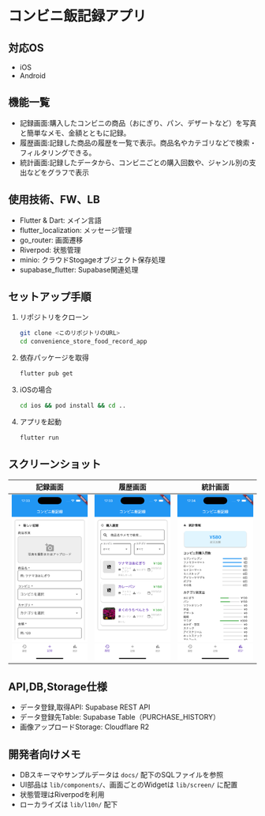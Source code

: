 # コンビニ飯記録アプリ

## 対応OS
- iOS
- Android

## 機能一覧
- 記録画面:購入したコンビニの商品（おにぎり、パン、デザートなど）を写真と簡単なメモ、金額とともに記録。
- 履歴画面:記録した商品の履歴を一覧で表示。商品名やカテゴリなどで検索・フィルタリングできる。
- 統計画面:記録したデータから、コンビニごとの購入回数や、ジャンル別の支出などをグラフで表示

## 使用技術、FW、LB
- Flutter & Dart: メイン言語
- flutter_localization: メッセージ管理
- go_router: 画面遷移
- Riverpod: 状態管理
- minio: クラウドStogageオブジェクト保存処理
- supabase_flutter: Supabase関連処理

## セットアップ手順

1. リポジトリをクローン
	```sh
	git clone <このリポジトリのURL>
	cd convenience_store_food_record_app
	```
2. 依存パッケージを取得
	```sh
	flutter pub get
	```
3. iOSの場合
	```sh
	cd ios && pod install && cd ..
	```
4. アプリを起動
	```sh
	flutter run
	```

## スクリーンショット

| 記録画面 | 履歴画面 | 統計画面 |
|:---:|:---:|:---:|
| ![record](docs/screenshots/record.png) | ![history](docs/screenshots/history.png) | ![statistic](docs/screenshots/statistic.png) |

## API,DB,Storage仕様

- データ登録,取得API: Supabase REST API
- データ登録先Table: Supabase Table（PURCHASE_HISTORY）
- 画像アップロードStorage: Cloudflare R2

## 開発者向けメモ

- DBスキーマやサンプルデータは `docs/` 配下のSQLファイルを参照
- UI部品は `lib/components/`、画面ごとのWidgetは `lib/screen/` に配置
- 状態管理はRiverpodを利用
- ローカライズは `lib/l10n/` 配下